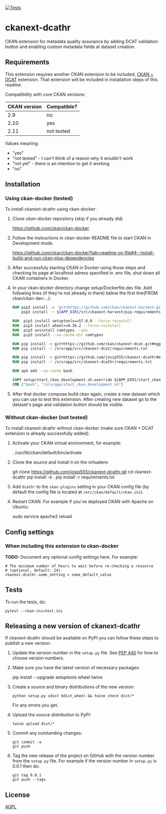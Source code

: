 [![Tests](https://github.com/josip555/ckanext-dcathr/workflows/Tests/badge.svg?branch=main)](https://github.com/josip555/ckanext-dcathr/actions)

# ckanext-dcathr

CKAN extension for metadata quality assurance by adding DCAT validation button and enabling custom metadata fields at dataset creation.

## Requirements

This extension requires another CKAN extension to be included, [CKAN + DCAT](https://github.com/ckan/ckanext-dcat) extension. That extension will be included in installation steps of this readme.

Compatibility with core CKAN versions:

| CKAN version    | Compatible?   |
| --------------- | ------------- |
| 2.9             | no            |
| 2.10            | yes           |
| 2.11            | not tested    |

Values meaning:

* "yes"
* "not tested" - I can't think of a reason why it wouldn't work
* "not yet" - there is an intention to get it working
* "no"


## Installation

### Using ckan-docker (tested)

To install ckanext-dcathr using ckan-docker:

1. Clone _ckan-docker_ repository (skip if you already did)

    https://github.com/ckan/ckan-docker

2. Follow the instructions in ckan-docker README file to start CKAN in Development mode. 

    https://github.com/ckan/ckan-docker?tab=readme-ov-file#4--install-build-and-run-ckan-plus-dependencies

3. After successfuly starting CKAN in Docker using those steps and checking its page at localhost adress specified in .env file, shut down all CKAN containers in Docker.

4. In your ckan-docker directory change setup/Dockerfile.dev file. Add following lines (if they're not already in there) below the first line(FROM ckan/ckan-dev:...):
    ```dockerfile
    RUN pip3 install -e 'git+https://github.com/ckan/ckanext-harvest.git@master#egg=ckanext-harvest' && \
        pip3 install -r ${APP_DIR}/src/ckanext-harvest/pip-requirements.txt
    
    RUN  pip3 install setuptools==57.0.0 --force-reinstall
    RUN  pip3 install wheel==0.36.2 --force-reinstall
    RUN  pip3 uninstall comtypes --yes
    RUN  pip3 install --no-cache-dir comtypes

    RUN pip install -e git+https://github.com/ckan/ckanext-dcat.git#egg=ckanext-dcat
    RUN pip install -r /srv/app/src/ckanext-dcat/requirements.txt

    RUN pip install -e git+https://github.com/josip555/ckanext-dcathr#egg=ckanext-dcathr
    RUN pip install -r /srv/app/src/ckanext-dcathr/requirements.txt

    RUN apk add --no-cache bash

    COPY setup/start_ckan_development.sh.override ${APP_DIR}/start_ckan_development.sh
    CMD ["bash", "/srv/app/start_ckan_development.sh"]
    ```

5. After that docker compose build ckan again, create a new dataset which you can use to test this extension. After creating new dataset go to the dataset's page and validation button should be visible. 

### Without ckan-docker (not tested)

To install ckanext-dcathr without ckan-docker (make sure CKAN + DCAT extension is already successfully added):

1. Activate your CKAN virtual environment, for example:

     . /usr/lib/ckan/default/bin/activate

2. Clone the source and install it on the virtualenv

    git clone https://github.com/josip555/ckanext-dcathr.git
    cd ckanext-dcathr
    pip install -e .
	pip install -r requirements.txt

3. Add `dcathr` to the `ckan.plugins` setting in your CKAN
   config file (by default the config file is located at
   `/etc/ckan/default/ckan.ini`).

4. Restart CKAN. For example if you've deployed CKAN with Apache on Ubuntu:

     sudo service apache2 reload


## Config settings

### When including this extension to ckan-docker

**TODO:** Document any optional config settings here. For example:

	# The minimum number of hours to wait before re-checking a resource
	# (optional, default: 24).
	ckanext.dcathr.some_setting = some_default_value


## Tests

To run the tests, do:

    pytest --ckan-ini=test.ini


## Releasing a new version of ckanext-dcathr

If ckanext-dcathr should be available on PyPI you can follow these steps to publish a new version:

1. Update the version number in the `setup.py` file. See [PEP 440](http://legacy.python.org/dev/peps/pep-0440/#public-version-identifiers) for how to choose version numbers.

2. Make sure you have the latest version of necessary packages:

    pip install --upgrade setuptools wheel twine

3. Create a source and binary distributions of the new version:

       python setup.py sdist bdist_wheel && twine check dist/*

   Fix any errors you get.

4. Upload the source distribution to PyPI:

       twine upload dist/*

5. Commit any outstanding changes:

       git commit -a
       git push

6. Tag the new release of the project on GitHub with the version number from
   the `setup.py` file. For example if the version number in `setup.py` is
   0.0.1 then do:

       git tag 0.0.1
       git push --tags

## License

[AGPL](https://www.gnu.org/licenses/agpl-3.0.en.html)
